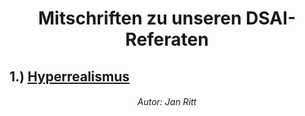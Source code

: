 <div align="center">

# Mitschriften zu unseren DSAI-Referaten


<div align="left">
  
## 1.) [Hyperrealismus](https://github.com/IxI-Enki/dsai-referate-mitschriften/blob/master/RITT_Hyperrealismus.md)




</div>



###### <p align="center"> Autor: Jan Ritt </p>

</div>
